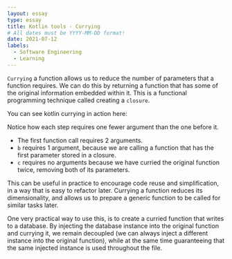 ```yaml
---
layout: essay
type: essay
title: Kotlin tools - Currying
# All dates must be YYYY-MM-DD format!
date: 2021-07-12
labels:
  - Software Engineering
  - Learning
---
```


`Currying` a function allows us to reduce the number of parameters that a function requires. We can do this by returning a function that has some of the original information embedded within it. This is a functional programming technique called creating a `closure`. 

You can see kotlin currying in action here:
<script src="https://gist.github.com/patbeagan1/b293048084617a1071d73baa33166e06.js"></script>

Notice how each step requires one fewer argument than the one before it. 
- The first function call requires 2 arguments. 
- `b` requires 1 argument, because we are calling a function that has the first parameter stored in a closure. 
- `c` requires no arguments because we have curried the original function twice, removing both of its parameters.

This can be useful in practice to encourage code reuse and simplification, in a way that is easy to refactor later. Currying a function reduces its dimensionality, and allows us to prepare a generic function to be called for similar tasks later. 

One very practical way to use this, is to create a curried function that writes to a database. By injecting the database instance into the original function and currying it, we remain decoupled (we can always inject a different instance into the original function), while at the same time guaranteeing that the same injected instance is used throughout the file. 